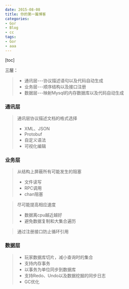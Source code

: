 ```yaml
---
date: 2015-08-08
title: 你的第一篇博客
categories:
- Gor
- Blog
- cc
tags:
- Gor
- aaa
---
```

[toc]

三层：
> * 通讯层---协议描述语句以及代码自动生成
> * 业务层---顺序结构以及接口注册
> * 数据层---映射Mysql的内存数据库以及代码自动生成


### 通讯层
> 通讯层协议描述文档的格式选择
> * XML、JSON
> * Protobuf
> * 自定义语法
> * 可视化编辑

### 业务层
> 从结构上屏蔽所有可能发生的阻塞
> * 文件读写
> * RPC调用
> * chan阻塞

> 尽可能提高相应速度
> * 数据离cpu越近越好
> * 避免数据复制和大集合遍历

> 通过注册接口防止循环引用

### 数据层

> * 玩家数据库切片，减小查询时的集合
> * 支持内存事务
> * 以事务为单位同步到数据库
> * 支持Redo、Undo以及数据挖掘的同步日志
> * GC优化
